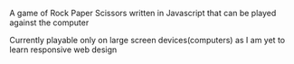 A game of Rock Paper Scissors written in Javascript that can be played against the computer

Currently playable only on large screen devices(computers) as I am yet to learn responsive web design
